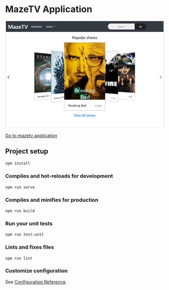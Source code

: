 # MazeTV Application

![MazeTV](https://github.com/Venkatram92/MazeTV/blob/master/MazeTV.JPG)

[Go to mazetv application](https://vue-tvshowapp.herokuapp.com/)

## Project setup
```
npm install
```

### Compiles and hot-reloads for development
```
npm run serve
```

### Compiles and minifies for production
```
npm run build
```

### Run your unit tests
```
npm run test:unit
```

### Lints and fixes files
```
npm run lint
```

### Customize configuration
See [Configuration Reference](https://cli.vuejs.org/config/).
